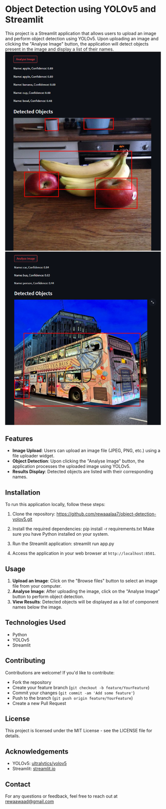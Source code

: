 # Object Detection using YOLOv5 and Streamlit
This project is a Streamlit application that allows users to upload an image and perform object detection using YOLOv5. Upon uploading an image and clicking the "Analyse Image" button, the application will detect objects present in the image and display a list of their names.
<img src="image1.png" alt="Sample Image">
<img src="image2.png" alt ="sample Image">
## Features

- **Image Upload**: Users can upload an image file (JPEG, PNG, etc.) using a file uploader widget.
- **Object Detection**: Upon clicking the "Analyse Image" button, the application processes the uploaded image using YOLOv5.
- **Results Display**: Detected objects are listed with their corresponding names.

## Installation

To run this application locally, follow these steps:

1. Clone the repository: https://github.com/rewaaalaa7/object-detection-yolov5.git 
2. Install the required dependencies: pip install -r requirements.txt
Make sure you have Python installed on your system.

3. Run the Streamlit application: streamlit run app.py
4. Access the application in your web browser at `http://localhost:8501`.

## Usage

1. **Upload an Image**: Click on the "Browse files" button to select an image file from your computer.
2. **Analyse Image**: After uploading the image, click on the "Analyse Image" button to perform object detection.
3. **View Results**: Detected objects will be displayed as a list of component names below the image.

## Technologies Used

- Python
- YOLOv5
- Streamlit

## Contributing

Contributions are welcome! If you'd like to contribute:
- Fork the repository
- Create your feature branch (`git checkout -b feature/YourFeature`)
- Commit your changes (`git commit -am 'Add some feature'`)
- Push to the branch (`git push origin feature/YourFeature`)
- Create a new Pull Request

## License

This project is licensed under the MIT License - see the LICENSE file for details.

## Acknowledgements

- YOLOv5: [ultralytics/yolov5](https://github.com/ultralytics/yolov5)
- Streamlit: [streamlit.io](https://streamlit.io)

## Contact

For any questions or feedback, feel free to reach out at rewaawaad@gmail.com

